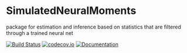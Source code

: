 # SimulatedNeuralMoments
package for estimation and inference based on statistics that are filtered through a trained neural net

[![Build Status](https://travis-ci.org/mcreel/SimulatedNeuralMoments.jl.svg?branch=main)](https://travis-ci.org/mcreel/SimulatedNeuralMoments.jl)
[![codecov.io](http://codecov.io/github/mcreel/SimulatedNeuralMoments.jl/coverage.svg?branch=main)](http://codecov.io/github/mcreel/SimulatedNeuralMoments.jl?branch=main)
[![Documentation](https://img.shields.io/badge/docs-latest-blue.svg)](https://github.com/mcreel/SimulatedNeuralMoments.jl/docs/src/Example1.md)


